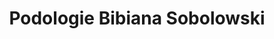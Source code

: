 ---
title: "Podologie Bibiana Sobolowski"
url: /bargteheide/podologie-bibiana-sobolowski/
shop: Kosmetik
---